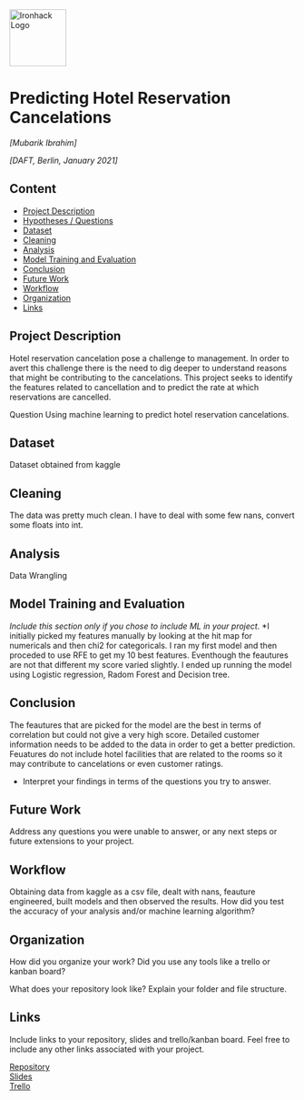 <img src="https://bit.ly/2VnXWr2" alt="Ironhack Logo" width="100"/>

# Predicting Hotel Reservation Cancelations
*[Mubarik Ibrahim]*

*[DAFT, Berlin, January 2021]*

## Content
- [Project Description](#project-description)
- [Hypotheses / Questions](#hypotheses-questions)
- [Dataset](#dataset)
- [Cleaning](#cleaning)
- [Analysis](#analysis)
- [Model Training and Evaluation](#model-training-and-evaluation)
- [Conclusion](#conclusion)
- [Future Work](#future-work)
- [Workflow](#workflow)
- [Organization](#organization)
- [Links](#links)

## Project Description
Hotel reservation cancelation pose a challenge to management. In order to avert this challenge there is the need to dig deeper to understand reasons that might be contributing to the cancelations. This project seeks to identify the features related to cancellation and to predict the rate at which reservations are cancelled. 

 Question
Using machine learning to predict hotel reservation cancelations. 

## Dataset
Dataset obtained from kaggle

## Cleaning
The data was pretty much clean. I have to deal with some few nans, convert some floats into int. 

## Analysis
Data Wrangling

## Model Training and Evaluation
*Include this section only if you chose to include ML in your project.*
*I initially picked my features manually by looking at the hit map for numericals and then chi2 for categoricals. I ran my first model and then proceded to use RFE to get my 10 best features. Eventhough the feautures are not that different my score varied slightly. I ended up running the model using Logistic regression, Radom Forest and Decision tree.

## Conclusion
The feautures that are picked for the model are the best in terms of correlation but could not give a very high score.
Detailed customer information needs to be added to the data in order to get a better prediction. Feuatures do not include hotel facilities that are related to the rooms so it may contribute to cancelations or even customer ratings. 
* Interpret your findings in terms of the questions you try to answer.


## Future Work
Address any questions you were unable to answer, or any next steps or future extensions to your project.

## Workflow
Obtaining data from kaggle as a csv file, dealt with nans, feauture engineered, built models and then observed the results. 
How did you test the accuracy of your analysis and/or machine learning algorithm?

## Organization
How did you organize your work? Did you use any tools like a trello or kanban board?

What does your repository look like? Explain your folder and file structure.

## Links
Include links to your repository, slides and trello/kanban board. Feel free to include any other links associated with your project.


[Repository](https://github.com/)  
[Slides](https://slides.com/)  
[Trello](https://trello.com/en)  
